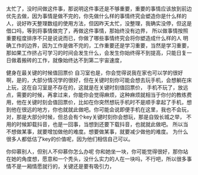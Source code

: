 太忙了，没时间做这件事，那说明这件事还是不够重要，重要的事情应该放到前边优先去做，因为事情是做不完的，你先做什么样的事情终究会塑造你是什么样的人，说好昨天整理数组的使用方法，但因昨天太忙，没整理，我确实没停，但这是借口吗，等到将事情做完了，再做这件事情，那始终没有边界，
所以做事情按照重要程度排序不只是说说而已，你做了哪些事情终究会将你塑造成什么样的人
明确工作的边界，因为工作是做不完的，工作重要还是学习重要，当然是学习重要，那如果工作挤占可学习的时间会发生什么，会发生你始终得不到提高，只能日复一日做着搬砖的工作，就像始终达不到第二宇宙速度，



健身在最关键的时候值回票价
自习室也是，你会觉得说我在家也可以学的很好啊，是的，大部分情况学的很好，但在关键时刻你可能会想去玩手机，会想躺在床上玩，这在自习室是不存在的，这就是在关键时刻值回票价，
手机不玩了，放远点，需要的时候，再拿过来，你能你会觉得麻烦，这种麻烦就相当于你付的教练费用，他在关键时刻会值回票价，比如在你突然想玩手机时不是顺手拿起了手机，想到他在很远的地方，你也就就此做吧。你可能会说即便手机在这里，我也不会玩，对，那是大部分时候，但总会有个key关键时刻你会想玩，那是自毁长城之举，
不用的时候卸载抖音，也是一回事，当想到还要下载抖音，也就就此做吧。
所以当不想做某事，就要增加做他的难度。想要做某事，就要减少做他的难度。
为什么很多人都低估了key的价值呢，因为他们相信自己可以。

你仰慕别人，但别人不仰慕你怎么办呢
你和她坐一块，你可能觉得很好，那你站在她的角度想，愿意和一个秃头，没什么实力的人在一块吗，不行吧，所以很多事情不是一厢情愿就行的，关键还是要有吸引力，








